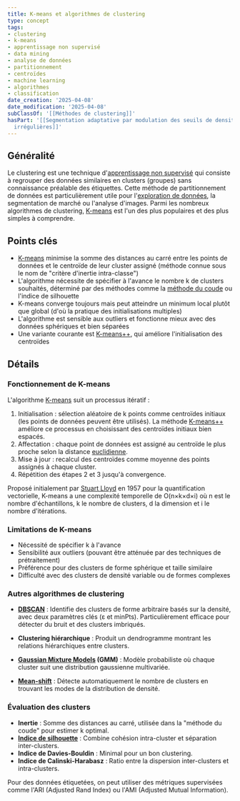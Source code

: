 ```yaml
---
title: K-means et algorithmes de clustering
type: concept
tags:
- clustering
- k-means
- apprentissage non supervisé
- data mining
- analyse de données
- partitionnement
- centroïdes
- machine learning
- algorithmes
- classification
date_creation: '2025-04-08'
date_modification: '2025-04-08'
subClassOf: '[[Méthodes de clustering]]'
hasPart: '[[Segmentation adaptative par modulation des seuils de densité pour distributions
  irrégulières]]'
---
```

## Généralité

Le clustering est une technique d'[apprentissage non supervisé](https://fr.wikipedia.org/wiki/Apprentissage_non_supervis%C3%A9) qui consiste à regrouper des données similaires en clusters (groupes) sans connaissance préalable des étiquettes. Cette méthode de partitionnement de données est particulièrement utile pour l'[exploration de données](https://fr.wikipedia.org/wiki/Exploration_de_donn%C3%A9es), la segmentation de marché ou l'analyse d'images. Parmi les nombreux algorithmes de clustering, [K-means](https://fr.wikipedia.org/wiki/K-moyennes) est l'un des plus populaires et des plus simples à comprendre.

## Points clés

- [K-means](https://fr.wikipedia.org/wiki/K-moyennes) minimise la somme des distances au carré entre les points de données et le centroïde de leur cluster assigné (méthode connue sous le nom de "critère d'inertie intra-classe")
- L'algorithme nécessite de spécifier à l'avance le nombre k de clusters souhaités, déterminé par des méthodes comme la [méthode du coude](https://fr.wikipedia.org/wiki/M%C3%A9thode_du_coude) ou l'indice de silhouette
- K-means converge toujours mais peut atteindre un minimum local plutôt que global (d'où la pratique des initialisations multiples)
- L'algorithme est sensible aux outliers et fonctionne mieux avec des données sphériques et bien séparées
- Une variante courante est [K-means++](https://fr.wikipedia.org/wiki/K-moyennes#K-moyennes_++), qui améliore l'initialisation des centroïdes

## Détails

### Fonctionnement de K-means

L'algorithme [K-means](https://fr.wikipedia.org/wiki/K-moyennes) suit un processus itératif :
1. Initialisation : sélection aléatoire de k points comme centroïdes initiaux (les points de données peuvent être utilisés). La méthode [K-means++](https://fr.wikipedia.org/wiki/K-moyennes#Initialisation) améliore ce processus en choisissant des centroïdes initiaux bien espacés.
2. Affectation : chaque point de données est assigné au centroïde le plus proche selon la distance [euclidienne](https://fr.wikipedia.org/wiki/Distance_euclidienne).
3. Mise à jour : recalcul des centroïdes comme moyenne des points assignés à chaque cluster.
4. Répétition des étapes 2 et 3 jusqu'à convergence.

Proposé initialement par [Stuart Lloyd](https://fr.wikipedia.org/wiki/Stuart_Lloyd) en 1957 pour la quantification vectorielle, K-means a une complexité temporelle de O(n×k×d×i) où n est le nombre d'échantillons, k le nombre de clusters, d la dimension et i le nombre d'itérations.

### Limitations de K-means

- Nécessité de spécifier k à l'avance
- Sensibilité aux outliers (pouvant être atténuée par des techniques de prétraitement)
- Préférence pour des clusters de forme sphérique et taille similaire
- Difficulté avec des clusters de densité variable ou de formes complexes

### Autres algorithmes de clustering

- **[DBSCAN](https://fr.wikipedia.org/wiki/DBSCAN)** : Identifie des clusters de forme arbitraire basés sur la densité, avec deux paramètres clés (ε et minPts). Particulièrement efficace pour détecter du bruit et des clusters imbriqués.
  
- **Clustering hiérarchique** : Produit un dendrogramme montrant les relations hiérarchiques entre clusters.

- **[Gaussian Mixture Models](https://fr.wikipedia.org/wiki/M%C3%A9lange_gaussien) (GMM)** : Modèle probabiliste où chaque cluster suit une distribution gaussienne multivariée.

- **[Mean-shift](https://fr.wikipedia.org/wiki/Mean_shift)** : Détecte automatiquement le nombre de clusters en trouvant les modes de la distribution de densité.

### Évaluation des clusters

- **Inertie** : Somme des distances au carré, utilisée dans la "méthode du coude" pour estimer k optimal.
- **[Indice de silhouette](https://fr.wikipedia.org/wiki/Silhouette_(clustering))** : Combine cohésion intra-cluster et séparation inter-clusters.
- **Indice de Davies-Bouldin** : Minimal pour un bon clustering.
- **Indice de Calinski-Harabasz** : Ratio entre la dispersion inter-clusters et intra-clusters.

Pour des données étiquetées, on peut utiliser des métriques supervisées comme l'ARI (Adjusted Rand Index) ou l'AMI (Adjusted Mutual Information).